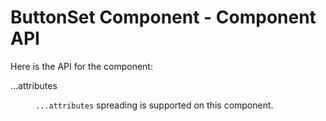 # ButtonSet Component - Component API

Here is the API for the component:

<dl class="dummy-component-props" aria-labelledby="component-api-button-set"><dt>...attributes</dt><dd><p><code class="dummy-code">...attributes</code> spreading is supported on this component.</p></dd></dl>